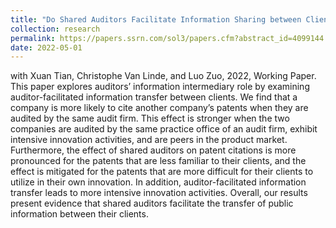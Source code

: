 ```yaml
---
title: "Do Shared Auditors Facilitate Information Sharing between Clients? Evidence from Patent Citations"
collection: research
permalink: https://papers.ssrn.com/sol3/papers.cfm?abstract_id=4099144
date: 2022-05-01
---
```


with Xuan Tian, Christophe Van Linde, and Luo Zuo, 2022, Working Paper.
This paper explores auditors’ information intermediary role by examining auditor-facilitated information transfer between clients. We find that a company is more likely to cite another company’s patents when they are audited by the same audit firm. This effect is stronger when the two companies are audited by the same practice office of an audit firm, exhibit intensive innovation activities, and are peers in the product market. Furthermore, the effect of shared auditors on patent citations is more pronounced for the patents that are less familiar to their clients, and the effect is mitigated for the patents that are more difficult for their clients to utilize in their own innovation. In addition, auditor-facilitated information transfer leads to more intensive innovation activities. Overall, our results present evidence that shared auditors facilitate the transfer of public information between their clients.


